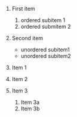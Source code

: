 1. First item
   1. ordered subitem 1
   2. ordered submitem 2
2. Second item
   * unordered subitem1
   * unordered subitem2


1. Item 1
2. Item 2
3. Item 3
   1. Item 3a
   2. Item 3b
